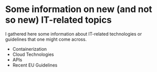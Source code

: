 # Some information on new (and not so new) IT-related topics

I gathered here some information about IT-related technologies or guidelines that one might come across. 

* Containerization
* Cloud Technologies
* APIs
* Recent EU Guidelines
